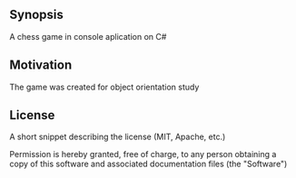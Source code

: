 ## Synopsis

A chess game in console aplication on C#

## Motivation

The game was created for object orientation study

## License

A short snippet describing the license (MIT, Apache, etc.)

Permission is hereby granted, free of charge, to any person obtaining a copy
of this software and associated documentation files (the "Software")